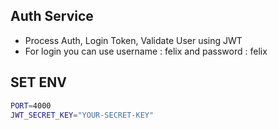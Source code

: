 ## Auth Service
- Process Auth, Login Token, Validate User using JWT
- For login you can use username : felix and password : felix
## SET ENV
```sh
PORT=4000
JWT_SECRET_KEY="YOUR-SECRET-KEY"
```
